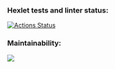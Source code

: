 ### Hexlet tests and linter status:
[![Actions Status](https://github.com/RaiBinger/fullstack-javascript-project-46/workflows/hexlet-check/badge.svg)](https://github.com/RaiBinger/fullstack-javascript-project-46/actions)

### Maintainability:
<a href="https://codeclimate.com/github/RaiBinger/fullstack-javascript-project-46/maintainability"><img src="https://api.codeclimate.com/v1/badges/f54fdae2984ec7e4990f/maintainability" /></a>
